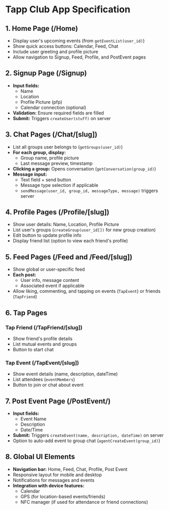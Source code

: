 # Tapp Club App Specification

## 1. Home Page (/Home)

- Display user's upcoming events (from `getEventList(user_id)`)
- Show quick access buttons: Calendar, Feed, Chat
- Include user greeting and profile picture
- Allow navigation to Signup, Feed, Profile, and PostEvent pages

## 2. Signup Page (/Signup)

- **Input fields:**
  - Name
  - Location
  - Profile Picture (pfp)
  - Calendar connection (optional)
- **Validation:** Ensure required fields are filled
- **Submit:** Triggers `createUser(stuff)` on server

## 3. Chat Pages (/Chat/[slug])

- List all groups user belongs to (`getGroups(user_id)`)
- **For each group, display:**
  - Group name, profile picture
  - Last message preview, timestamp
- **Clicking a group:** Opens conversation (`getConversation(group_id)`)
- **Message input:**
  - Text field + send button
  - Message type selection if applicable
  - `sendMessage(user_id, group_id, messageType, message)` triggers server

## 4. Profile Pages (/Profile/[slug])

- Show user details: Name, Location, Profile Picture
- List user's groups (`createGroup(user_id[])` for new group creation)
- Edit button to update profile info
- Display friend list (option to view each friend's profile)

## 5. Feed Pages (/Feed and /Feed/[slug])

- Show global or user-specific feed
- **Each post:**
  - User info, message content
  - Associated event if applicable
- Allow liking, commenting, and tapping on events (`TapEvent`) or friends (`TapFriend`)

## 6. Tap Pages

### Tap Friend (/TapFriend/[slug])

- Show friend's profile details
- List mutual events and groups
- Button to start chat

### Tap Event (/TapEvent/[slug])

- Show event details (name, description, dateTime)
- List attendees (`eventMembers`)
- Button to join or chat about event

## 7. Post Event Page (/PostEvent/)

- **Input fields:**
  - Event Name
  - Description
  - Date/Time
- **Submit:** Triggers `createEvent(name, description, dateTime)` on server
- Option to auto-add event to group chat (`agentCreateEvent(group_id)`)

## 8. Global UI Elements

- **Navigation bar:** Home, Feed, Chat, Profile, Post Event
- Responsive layout for mobile and desktop
- Notifications for messages and events
- **Integration with device features:**
  - Calendar
  - GPS (for location-based events/friends)
  - NFC manager (if used for attendance or friend connections)
